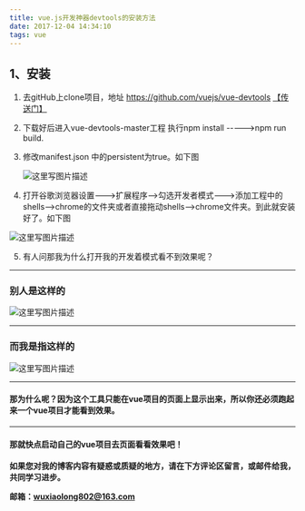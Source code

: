 ```yaml
---
title: vue.js开发神器devtools的安装方法
date: 2017-12-04 14:34:10
tags: vue
---
```

## 1、安装

 1. 去gitHub上clone项目，地址 https://github.com/vuejs/vue-devtools    [【传送门】](https://github.com/vuejs/vue-devtools)
 
 2.  下载好后进入vue-devtools-master工程  执行npm install ----->npm run build.
 
 3. 修改manifest.json 中的persistent为true。如下图
 
	![这里写图片描述](http://img.blog.csdn.net/20170725180434383?watermark/2/text/aHR0cDovL2Jsb2cuY3Nkbi5uZXQvd3hsMTU1NQ==/font/5a6L5L2T/fontsize/400/fill/I0JBQkFCMA==/dissolve/70/gravity/SouthEast)
	
 4. 打开谷歌浏览器设置--->扩展程序-->勾选开发者模式--->添加工程中的shells-->chrome的文件夹或者直接拖动shells-->chrome文件夹。到此就安装好了。如下图

  ![这里写图片描述](http://img.blog.csdn.net/20170725175034787?watermark/2/text/aHR0cDovL2Jsb2cuY3Nkbi5uZXQvd3hsMTU1NQ==/font/5a6L5L2T/fontsize/400/fill/I0JBQkFCMA==/dissolve/70/gravity/SouthEast)
  
 5.  有人问那我为什么打开我的开发着模式看不到效果呢？


----------


###  **别人是这样的**
												 
![这里写图片描述](http://img.blog.csdn.net/20170725175504648?watermark/2/text/aHR0cDovL2Jsb2cuY3Nkbi5uZXQvd3hsMTU1NQ==/font/5a6L5L2T/fontsize/400/fill/I0JBQkFCMA==/dissolve/70/gravity/SouthEast)
	 


----------

### **而我是指这样的**

 ![这里写图片描述](http://img.blog.csdn.net/20170725175532105?watermark/2/text/aHR0cDovL2Jsb2cuY3Nkbi5uZXQvd3hsMTU1NQ==/font/5a6L5L2T/fontsize/400/fill/I0JBQkFCMA==/dissolve/70/gravity/SouthEast)


----------



#### 那为什么呢？因为这个工具只能在vue项目的页面上显示出来，所以你还必须跑起来一个vue项目才能看到效果。



----------
#### 那就快点启动自己的vue项目去页面看看效果吧！

**如果您对我的博客内容有疑惑或质疑的地方，请在下方评论区留言，或邮件给我，共同学习进步。**

**邮箱：wuxiaolong802@163.com**